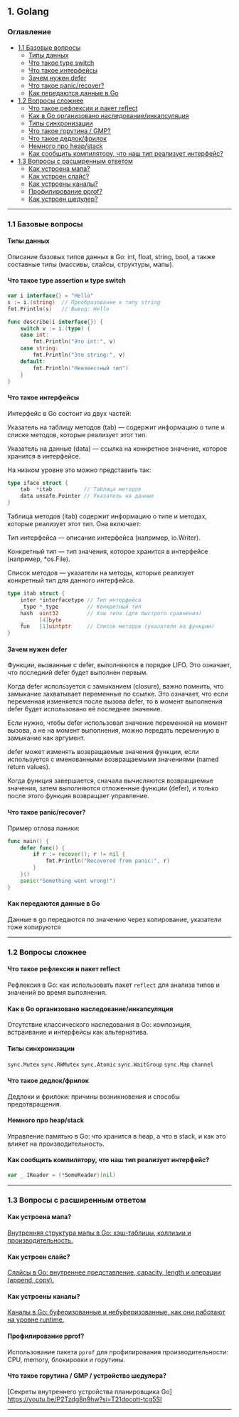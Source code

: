 ## 1. Golang

### Оглавление
- [1.1 Базовые вопросы](#11-базовые-вопросы)
  - [Типы данных](#типы-данных)
  - [Что такое type switch](#что-такое-type-switch)
  - [Что такое интерфейсы](#что-такое-интерфейсы)
  - [Зачем нужен defer](#зачем-нужен-defer)
  - [Что такое panic/recover?](#что-такое-panicrecover)
  - [Как передаются данные в Go](#как-передаются-данные-в-go)
- [1.2 Вопросы сложнее](#12-вопросы-сложнее)
  - [Что такое рефлексия и пакет reflect](#что-такое-рефлексия-и-пакет-reflect)
  - [Как в Go организовано наследование/инкапсуляция](#как-в-go-организовано-наследованиеинкапсуляция)
  - [Типы синхронизации](#типы-синхронизации)
  - [Что такое горутина / GMP?](#что-такое-горутина--gmp)
  - [Что такое дедлок/фрилок](#что-такое-дедлокфрилок)
  - [Немного про heap/stack](#немного-про-heapstack)
  - [Как сообщить компилятору, что наш тип реализует интерфейс?](#как-сообщить-компилятору-что-наш-тип-реализует-интерфейс)
- [1.3 Вопросы с расширенным ответом](#13-вопросы-с-расширенным-ответом)
  - [Как устроена мапа?](#как-устроена-мапа)
  - [Как устроен слайс?](#как-устроен-слайс)
  - [Как устроены каналы?](#как-устроены-каналы)
  - [Профилирование pprof?](#профилирование-pprof)
  - [Как устроен шедулер?](#как-устроен-шедулер)

---

### 1.1 Базовые вопросы

#### Типы данных
Описание базовых типов данных в Go: int, float, string, bool, а также составные типы (массивы, слайсы, структуры, мапы).

#### Что такое type assertion и type switch

```go
var i interface{} = "Hello"
s := i.(string)  // Преобразование к типу string
fmt.Println(s)   // Вывод: Hello
```

```go
func describe(i interface{}) {
    switch v := i.(type) {
    case int:
        fmt.Println("Это int:", v)
    case string:
        fmt.Println("Это string:", v)
    default:
        fmt.Println("Неизвестный тип")
    }
}
```

#### Что такое интерфейсы
Интерфейс в Go состоит из двух частей:

Указатель на таблицу методов (tab) — содержит информацию о типе и списке методов, которые реализует этот тип.

Указатель на данные (data) — ссылка на конкретное значение, которое хранится в интерфейсе.

На низком уровне это можно представить так:
```go
type iface struct {
    tab  *itab          // Таблица методов
    data unsafe.Pointer // Указатель на данные
}
```
Таблица методов (itab) содержит информацию о типе и методах, которые реализует этот тип. Она включает:

Тип интерфейса — описание интерфейса (например, io.Writer).

Конкретный тип — тип значения, которое хранится в интерфейсе (например, *os.File).

Список методов — указатели на методы, которые реализует конкретный тип для данного интерфейса.

```go
type itab struct {
    inter *interfacetype // Тип интерфейса
    _type *_type         // Конкретный тип
    hash  uint32         // Хэш типа (для быстрого сравнения)
    _     [4]byte
    fun   [1]uintptr     // Список методов (указатели на функции)
}
```

#### Зачем нужен defer
Функции, вызванные с defer, выполняются в порядке LIFO. Это означает, что последний defer будет выполнен первым.

Когда defer используется с замыканием (closure), важно помнить, что замыкание захватывает переменные по ссылке. Это означает, что если переменная изменяется после вызова defer, то в момент выполнения defer будет использовано её последнее значение.

Если нужно, чтобы defer использовал значение переменной на момент вызова, а не на момент выполнения, можно передать переменную в замыкание как аргумент.

defer может изменять возвращаемые значения функции, если используется с именованными возвращаемыми значениями (named return values).

Когда функция завершается, сначала вычисляются возвращаемые значения, затем выполняются отложенные функции (defer), и только после этого функция возвращает управление.


#### Что такое panic/recover?

Пример отлова паники: 
```go
func main() {
    defer func() {
        if r := recover(); r != nil {
            fmt.Println("Recovered from panic:", r)
        }
    }()
    panic("Something went wrong!")
}
```

#### Как передаются данные в Go
Данные в go передаются по значению через копирование, указатели тоже копируются

---

### 1.2 Вопросы сложнее

#### Что такое рефлексия и пакет reflect
Рефлексия в Go: как использовать пакет `reflect` для анализа типов и значений во время выполнения.

#### Как в Go организовано наследование/инкапсуляция
Отсутствие классического наследования в Go: композиция, встраивание и интерфейсы как альтернатива.

#### Типы синхронизации
`sync.Mutex`
`sync.RWMutex`
`sync.Atomic`
`sync.WaitGroup`
`sync.Map`
`channel`

#### Что такое дедлок/фрилок
Дедлоки и фрилоки: причины возникновения и способы предотвращения.

#### Немного про heap/stack
Управление памятью в Go: что хранится в heap, а что в stack, и как это влияет на производительность.

#### Как сообщить компилятору, что наш тип реализует интерфейс?
```go
var _ IReader = (*SomeReader)(nil)
```

---

### 1.3 Вопросы с расширенным ответом

#### Как устроена мапа?
[Внутренняя структура мапы в Go: хэш-таблицы, коллизии и производительность.](https://www.youtube.com/watch?v=P_SXTUiA-9Y)

#### Как устроен слайс?
[Слайсы в Go: внутреннее представление, capacity, length и операции (append, copy).](https://www.youtube.com/watch?v=10LW7NROfOQ)

#### Как устроены каналы?
[Каналы в Go: буферизованные и небуферизованные, как они работают на уровне runtime.](https://www.youtube.com/watch?v=ZTJcaP4G4JM&t=3s)

#### Профилирование pprof?
Использование пакета `pprof` для профилирования производительности: CPU, memory, блокировки и горутины.

#### Что такое горутина / GMP / устройство шедулера?
[Секреты внутреннего устройства планировщика Go] https://youtu.be/P2Tzdg8n9hw?si=T21docott-tcg5SI

---

